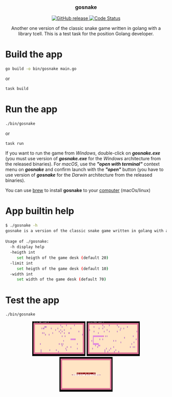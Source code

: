 <p align="center">
  <h3 align="center">gosnake</h3>
  <p align="center">
    <a href="https://github.com/streamdp/gosnake/releases/latest">
      <img alt="GitHub release" src="https://img.shields.io/github/v/release/streamdp/gosnake.svg?logo=github&style=flat-square">
    </a>
    <a href="https://goreportcard.com/report/github.com/streamdp/gosnake">
      <img src="https://goreportcard.com/badge/github.com/streamdp/gosnake" alt="Code Status" />
    </a>
  </p>
</p>
<p align="center">
Another one version of the classic snake game written in golang with a library tcell. This is a test task for the position Golang developer.
</p>

# Build the app

```bash
go build -o bin/gosnake main.go
```

or

```bash
task build
```

# Run the app

```bash
./bin/gosnake
```

or

```
task run
```
If you want to run the game from *Windows*, double-click on __*gosnake.exe*__ (you must use version of __*gosnake.exe*__ for the *Windows* architecture from the released binaries). For *macOS*, use the __*"open with terminal"*__ context menu on __*gosnake*__ and confirm launch with the __*"open"*__ button (you have to use version of __*gosnake*__ for the *Darwin* architecture from the released binaries).

You can use [brew](https://brew.sh/) to install **gosnake** to your [computer](https://github.com/streamdp/homebrew-games) (macOs/linux) 


# App builtin help

```bash
$ ./gosnake -h
gosnake is a version of the classic snake game written in golang with a library tcell.

Usage of ./gosnake:
  -h display help
  -heigth int
     set heigth of the game desk (default 20)
  -limit int
     set heigth of the game desk (default 10)
  -width int
     set width of the game desk (default 70)
```

# Test the app

```bash
./bin/gosnake                                                      
```

<p align="center" width="100%">
<img width="33%" src="assets/app_screenshot_2.png">
<img width="33%" src="assets/app_screenshot_3.png">
<img width="33%" src="assets/app_screenshot_4.png">
</p>
